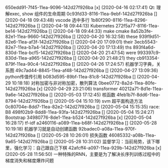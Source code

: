 650edd91-7f45-11ea-9096-142d27f926ba [x] (2020-04-16 02:17:41) Qt: 理解exec, show 组件的生命周期
0c93fd33-8116-11ea-9ebf-142d27f926ba [] (2020-04-18 09:43:48) vscode 选中多行
1b80f290-8116-11ea-8296-142d27f926ba [] (2020-04-18 09:44:13) ﻿Kubernetes
272f5a77-8116-11ea-be14-142d27f926ba [] (2020-04-18 09:44:33) make cmake
8a52b3fe-82e1-11ea-9660-142d27f926ba [] (2020-04-20 16:32:58) these
939f9d51-82e6-11ea-af3f-142d27f926ba [] (2020-04-20 17:09:01) their
3ecb5543-82e7-11ea-b7a4-142d27f926ba [] (2020-04-20 17:13:49) ths
893f4a6d-830d-11ea-bcf5-142d27f926ba [] (2020-04-20 21:47:54) were
993397c9-830d-11ea-a965-142d27f926ba [] (2020-04-20 21:48:21) they
cb913354-879f-11ea-90c4-142d27f926ba [] (2020-04-26 17:24:57) 机器学习字典，关系图
49c7ad44-8845-11ea-af48-142d27f926ba [] (2020-04-27 13:09:36) python传值传引用
b083d595-89bf-11ea-81c8-142d27f926ba [] (2020-04-29 10:18:18) 对称加密与非对称加密，散列算法
0bee0772-8a2d-11ea-80fe-142d27f926ba [x] (2020-04-29 23:21:06) transformer
40212a71-8d1e-11ea-9a6e-142d27f926ba [] (2020-05-03 17:12:45) 核函数
4feb1b7f-8dd6-11ea-8794-142d27f926ba [] (2020-05-04 15:10:19) svm 超平面构造方法
0c80704e-8dd7-11ea-82e2-142d27f926ba [] (2020-05-04 15:15:35) race: B8
498f02b9-8dd8-11ea-93fa-142d27f926ba [] (2020-05-04 15:24:27) Bootstrap
34980776-8de1-11ea-b524-142d27f926ba [x] (2020-05-04 16:28:17) tf-idf
a2460116-a089-11ea-b68f-142d27f926ba [] (2020-05-28 10:19:18) 机器学习就是自动创建函数
92badec0-a08a-11ea-970f-142d27f926ba [] (2020-05-28 10:26:01) 损失函数
46085332-a08b-11ea-9a65-142d27f926ba [] (2020-05-28 10:31:02) 监督学习：当前局势，该下哪里，强化学习：自己跟自己下棋
42afcff4-a097-11ea-929b-142d27f926ba [x] (2020-05-28 11:56:50) 一种特殊的RNN，主要是为了解决长序列训练过程中的梯度消失和梯度爆炸问题
